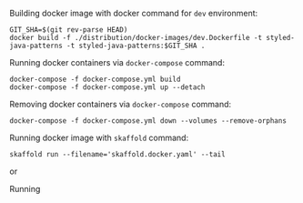 Building docker image with docker command for `dev` environment:

```shell
GIT_SHA=$(git rev-parse HEAD)
docker build -f ./distribution/docker-images/dev.Dockerfile -t styled-java-patterns -t styled-java-patterns:$GIT_SHA .
```

Running docker containers via `docker-compose` command:

```shell
docker-compose -f docker-compose.yml build
docker-compose -f docker-compose.yml up --detach
```

Removing docker containers via `docker-compose` command:

```shell
docker-compose -f docker-compose.yml down --volumes --remove-orphans
```

Running docker image with `skaffold` command:

```shell
skaffold run --filename='skaffold.docker.yaml' --tail
```

or

Running ***<template>*** = \[`docker` | `helm` | `kustomize` | `kubectl`] deployment with `skaffold` command in development
mode:

```shell
skaffold dev --filename='skaffold.<template>.yaml' --timestamps=false --update-check=true --interactive=true
```

Shutting down ***<template>*** deployment with `skaffold` command:

```shell
skaffold delete --filename='skaffold.<template>.yaml'
```

Running k8s cluster with `tilt` command by acquiring k8s deployment configuration:

```shell
tilt up
```

Shutting down k8s cluster with `tilt` command with provisioned resources removal:

```shell
tilt down --delete-namespaces
```
